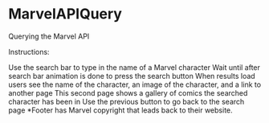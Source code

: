 # MarvelAPIQuery
 
Querying the Marvel API

Instructions:

Use the search bar to type in the name of a Marvel character
Wait until after search bar animation is done to press the search button
When results load users see the name of the character, an image of the character, and a link to another page
This second page shows a gallery of comics the searched character has been in
Use the previous button to go back to the search page
*Footer has Marvel copyright that leads back to their website.
